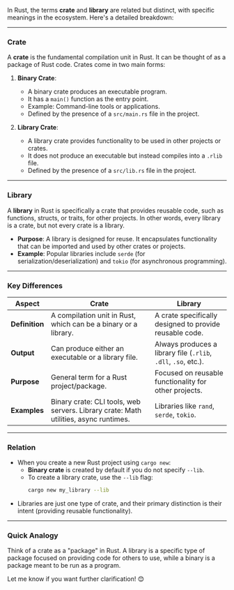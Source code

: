 In Rust, the terms **crate** and **library** are related but distinct, with specific meanings in the ecosystem. Here's a detailed breakdown:

---

### **Crate**
A **crate** is the fundamental compilation unit in Rust. It can be thought of as a package of Rust code. Crates come in two main forms:

1. **Binary Crate**:
   - A binary crate produces an executable program.
   - It has a `main()` function as the entry point.
   - Example: Command-line tools or applications.
   - Defined by the presence of a `src/main.rs` file in the project.

2. **Library Crate**:
   - A library crate provides functionality to be used in other projects or crates.
   - It does not produce an executable but instead compiles into a `.rlib` file.
   - Defined by the presence of a `src/lib.rs` file in the project.

---

### **Library**
A **library** in Rust is specifically a crate that provides reusable code, such as functions, structs, or traits, for other projects. In other words, every library is a crate, but not every crate is a library.

- **Purpose**: A library is designed for reuse. It encapsulates functionality that can be imported and used by other crates or projects.
- **Example**: Popular libraries include `serde` (for serialization/deserialization) and `tokio` (for asynchronous programming).

---

### **Key Differences**

| **Aspect**         | **Crate**                             | **Library**                           |
|---------------------|---------------------------------------|---------------------------------------|
| **Definition**      | A compilation unit in Rust, which can be a binary or a library. | A crate specifically designed to provide reusable code. |
| **Output**          | Can produce either an executable or a library file. | Always produces a library file (`.rlib`, `.dll`, `.so`, etc.). |
| **Purpose**         | General term for a Rust project/package. | Focused on reusable functionality for other projects. |
| **Examples**        | Binary crate: CLI tools, web servers. Library crate: Math utilities, async runtimes. | Libraries like `rand`, `serde`, `tokio`. |

---

### **Relation**
- When you create a new Rust project using `cargo new`:
  - **Binary crate** is created by default if you do not specify `--lib`.
  - To create a library crate, use the `--lib` flag:
    ```bash
    cargo new my_library --lib
    ```
- Libraries are just one type of crate, and their primary distinction is their intent (providing reusable functionality).

---

### **Quick Analogy**
Think of a crate as a "package" in Rust. A library is a specific type of package focused on providing code for others to use, while a binary is a package meant to be run as a program.

Let me know if you want further clarification! 😊